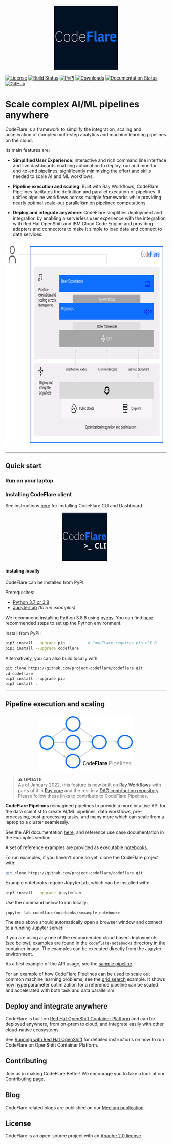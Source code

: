 <!--
{% comment %}
Copyright 2021 IBM

Licensed under the Apache License, Version 2.0 (the "License");
you may not use this file except in compliance with the License.
You may obtain a copy of the License at

http://www.apache.org/licenses/LICENSE-2.0

Unless required by applicable law or agreed to in writing, software
distributed under the License is distributed on an "AS IS" BASIS,
WITHOUT WARRANTIES OR CONDITIONS OF ANY KIND, either express or implied.
See the License for the specific language governing permissions and
limitations under the License.
{% endcomment %}
-->

<p align="center">
<img src="./images/codeflare_square.svg" width="200" height="200">
</p>

<!--
<p align="center">
<img src="./images/pipelines.svg" width="340" height="207">
</p> 
-->

[![License](https://img.shields.io/badge/license-Apache--2.0-blue.svg)](http://www.apache.org/licenses/LICENSE-2.0)
[![Build
Status](https://travis-ci.com/project-codeflare/codeflare.svg?branch=main)](https://travis-ci.com/project-codeflare/codeflare.svg?branch=main) 
[![PyPI](https://badge.fury.io/py/codeflare.svg)](https://badge.fury.io/py/codeflare)
[![Downloads](https://pepy.tech/badge/codeflare)](https://pepy.tech/project/codeflare)
[![Documentation Status](https://readthedocs.org/projects/codeflare/badge/?version=latest)](https://codeflare.readthedocs.io/en/latest/?badge=latest)
[![GitHub](https://img.shields.io/badge/issue_tracking-github-blue.svg)](https://github.com/project-codeflare/codeflare/issues)

<!-- >> **⚠ UPDATE**  
> CodeFlare is evolving! Check our [updates](https://github.com/project-codeflare/codeflare#pipeline-execution-and-scaling) for CodeFlare Pipelines and related contributions to Ray Workflows under Ray project. -->

# Scale complex AI/ML pipelines anywhere

CodeFlare is a framework to simplify the integration, scaling and acceleration of complex multi-step analytics and machine learning pipelines on the cloud.

Its main features are: 

* **Simplified User Experience**:
Interactive and rich command line interface and live dashboards enabling automation to deploy, run and monitor end-to-end pipelines, significantly minimizing the effort and skills needed to scale AI and ML workflows.

* **Pipeline execution and scaling**:
Built with Ray Workflows, CodeFlare Pipelines faciltates the definition and parallel execution of pipelines. It unifies pipeline workflows across multiple frameworks while providing nearly optimal scale-out parallelism on pipelined computations.
<!--CodeFlare Pipelines facilities the definition and parallel execution of pipelines. It unifies pipeline workflows across multiple platforms such as [scikit-learn](https://scikit-learn.org/) and [Apache Spark](https://spark.apache.org/), while providing nearly optimal scale-out parallelism on pipelined computations.-->

* **Deploy and integrate anywhere**: 
CodeFlare simplifies deployment and integration by enabling a serverless user experience with the integration with Red Hat OpenShift and IBM Cloud Code Engine and providing adapters and connectors to make it simple to load data and connect to data services.

<p align="center">
<img src="./images/codeflare_arch_diagram.svg" width="880" height="640">
</p>

<!-- ## Release status

This project is under active development. See the [Documentation](https://codeflare.readthedocs.io/en/latest/index.html) for design descriptions and the latest version of the APIs. 
-->

---
## Quick start

### Run on your laptop

### Installing CodeFlare client

See instructions [here](https://github.com/project-codeflare/codeflare-cli) for installing CodeFlare CLI and Dashboard.

<p align="center">
<img src="./images/codeflare_cli.svg" width="150" height="150">
</p>

#### Instaling locally

CodeFlare can be installed from PyPI.

Prerequisites:
* [Python 3.7 or 3.8](https://www.python.org/downloads/)
* [JupyterLab](https://jupyter.org) *(to run examples)*

We recommend installing Python 3.8.6 using
[pyenv](https://github.com/pyenv/pyenv). You can find [here](https://codeflare.readthedocs.io/en/latest/getting_started/setting_python_env.html) recommended steps to set up the Python environment.


Install from PyPI:
```bash
pip3 install --upgrade pip          # CodeFlare requires pip >21.0
pip3 install --upgrade codeflare
```

Alternatively, you can also build locally with:
```shell
git clone https://github.com/project-codeflare/codeflare.git
cd codeflare
pip3 install --upgrade pip
pip3 install .
```

<!--
#### Using Docker

You can try CodeFlare by running the docker image from [Docker Hub](https://hub.docker.com/r/projectcodeflare/codeflare/tags):
- `projectcodeflare/codeflare:latest` has the latest released version installed.

The command below starts the most recent development build in a clean environment:

```bash
docker run --rm -it -p 8888:8888 projectcodeflare/codeflare:latest
```

It should produce an output similar to the one below, where you can then find the URL to run CodeFlare from a Jupyter notebook in your local browser.

```
[I <time_stamp> ServerApp] Jupyter Server <version> is running at:
...
[I <time_stamp> ServerApp]     http://127.0.0.1:8888/lab
```
-->

<!-- #### Using Binder service

You can try out some of CodeFlare features using the My Binder service.

Click on the link below to try CodeFlare, on a sandbox environment, without having to install anything.

[![Binder](https://mybinder.org/badge_logo.svg)](https://mybinder.org/v2/gh/project-codeflare/codeflare.git/develop)
-->

---

## Pipeline execution and scaling

<p align="center">
<img src="./images/pipelines.svg" width="296" height="180">
</p>

> **⚠ UPDATE**  
> As of January 2022, this feature is now built on [Ray Workflows](https://docs.ray.io/en/releases-1.9.0/workflows/concepts.html) with parts of it in [Ray core](https://github.com/ray-project/ray/releases/tag/ray-1.7.0) and the rest in a [DAG contribution repository](https://github.com/ray-project/contrib-workflow-dag). Please follow these links to contribute to CodeFlare Pipelines. 

**CodeFlare Pipelines** reimagined pipelines to provide a more intuitive API for the data scientist to create AI/ML pipelines, data workflows, pre-processing, post-processing tasks, and many more which can scale from a laptop to a cluster seamlessly.

See the API documentation [here](https://codeflare.readthedocs.io/en/latest/codeflare.pipelines.html), and reference use case documentation in the Examples section.

A set of reference examples are provided as executable [notebooks](https://github.com/project-codeflare/codeflare/tree/main/notebooks). 

To run examples, if you haven't done so yet, clone the CodeFlare project with:

```bash
git clone https://github.com/project-codeflare/codeflare.git
```

Example notebooks require JupyterLab, which can be installed with:
```bash
pip3 install --upgrade jupyterlab
```

Use the command below to run locally:
```shell
jupyter-lab codeflare/notebooks/<example_notebook>
```

The step above should automatically open a browser window and connect to a running Jupyter server.

If you are using any one of the recommended cloud based deployments (see below), examples are found in the `codeflare/notebooks` directory in the container image. The examples can be executed directly from the Jupyter environment. 

As a first example of the API usage, see the [sample pipeline](https://github.com/project-codeflare/codeflare/blob/main/notebooks/sample_pipeline.ipynb). 

For an example of how CodeFlare Pipelines can be used to scale out common machine learning problems, see the [grid search](https://github.com/project-codeflare/codeflare/blob/develop/notebooks/Grid%20Search%20Sample.ipynb) example. It shows how hyperparameter optimization for a reference pipeline can be scaled and accelerated with both task and data parallelism.

## Deploy and integrate anywhere

CodeFlare is built on [Red Hat OpenShift Container Platform](https://www.openshift.com) and can be deployed anywhere, from on-prem to cloud, and integrate easily with other cloud-native ecosystems.

See [Running with Red Hat OpenShift](./deploy/redhat_openshift) for detailed instructions on how to run CodeFlare on OpenShift Container Platform.

## Contributing

Join us in making CodeFlare Better! We encourage you to take a look at our [Contributing](CONTRIBUTING.md) page.

## Blog

CodeFlare related blogs are published on our [Medium publication](https://medium.com/codeflare).

## License

CodeFlare is an open-source project with an [Apache 2.0 license](LICENSE).
